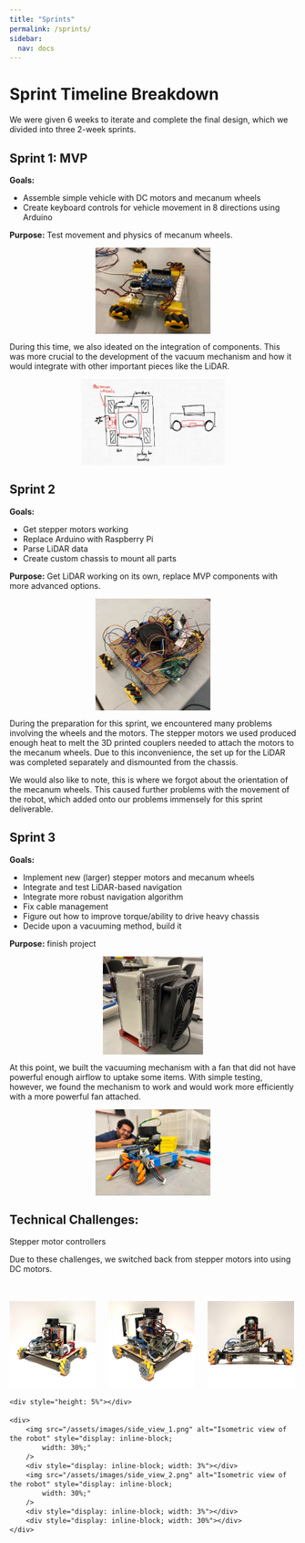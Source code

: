 ```yaml
---
title: "Sprints"
permalink: /sprints/
sidebar:
  nav: docs
---
```



# Sprint Timeline Breakdown

We were given 6 weeks to iterate and complete the final design, which we divided into three 2-week sprints.


## Sprint 1: MVP

**Goals:**
* Assemble simple vehicle with DC motors and mecanum wheels
* Create keyboard controls for vehicle movement in 8 directions using Arduino

**Purpose:** Test movement and physics of mecanum wheels.

<img src="/assets/images/sprint_1_car.jpg" alt="Image of assembled MVP car" style="display: block;
	margin-left: auto;
	margin-right: auto;
	width: 40%;"
/>

During this time, we also ideated on the integration of components. This was more crucial to the development of the vacuum mechanism and how it would integrate with other important pieces like the LiDAR.

<img src="/assets/images/chassis_diagram.png" alt="Hand-drawn diagram of the final chassis plan" style="display: block;
	margin-left: auto;
	margin-right: auto;
	width: 50%;"
/>




## Sprint 2

**Goals:**
* Get stepper motors working
* Replace Arduino with Raspberry Pi
* Parse LiDAR data
* Create custom chassis to mount all parts

**Purpose:** Get LiDAR working on its own, replace MVP components with more advanced options.

<img src="/assets/images/sprint_2_car.png" alt="Image of the assembled robot for the sprint 2 demo" style="display: block;
	margin-left: auto;
	margin-right: auto;
	width: 40%;"
/>

During the preparation for this sprint, we encountered many problems involving the wheels and the motors. The stepper motors we used produced enough heat to melt the 3D printed couplers needed to attach the motors to the mecanum wheels. Due to this inconvenience, the set up for the LiDAR was completed separately and dismounted from the chassis.

We would also like to note, this is where we forgot about the orientation of the mecanum wheels. This caused further problems with the movement of the robot, which added onto our problems immensely for this sprint deliverable.  



## Sprint 3

**Goals:**
* Implement new (larger) stepper motors and mecanum wheels
* Integrate and test LiDAR-based navigation 
* Integrate more robust navigation algorithm
* Fix cable management
* Figure out how to improve torque/ability to drive heavy chassis
* Decide upon a vacuuming method, build it

**Purpose:** finish project

<img src="/assets/images/fan.png" alt="Image of the fan used to vacuum" style="display: block;
	margin-left: auto;
	margin-right: auto;
	width: 35%;"
/>

At this point, we built the vacuuming mechanism with a fan that did not have powerful enough airflow to uptake some items. With simple testing, however, we found the mechanism to work and would work more efficiently with a more powerful fan attached. 

<img src="/assets/images/final_chassis.jpg" alt="Ayush and a hastily-assembled version of the final vehicle design" style="display: block;
	margin-left: auto;
	margin-right: auto;
	width: 40%;"
/>


## Technical Challenges:
Stepper motor controllers

Due to these challenges, we switched back from stepper motors into using DC motors. 


<br>
<br>


<div>
	<div>
		<img src="/assets/images/iso_view_1.png" alt="Isometric view of the robot" style="display: inline-block;
			width: 30%;"
		/>
		<div style="display: inline-block; width: 3%"></div>
		<img src="/assets/images/iso_view_2.png" alt="Isometric view of the robot" style="display: inline-block;
			width: 30%;"
		/>
		<div style="display: inline-block; width: 3%"></div>
		<img src="/assets/images/front_view.png" alt="Isometric view of the robot" style="display: inline-block;
			width: 30%;"
		/>
	</div>

	<div style="height: 5%"></div>

	<div>
		<img src="/assets/images/side_view_1.png" alt="Isometric view of the robot" style="display: inline-block;
			width: 30%;"
		/>
		<div style="display: inline-block; width: 3%"></div>
		<img src="/assets/images/side_view_2.png" alt="Isometric view of the robot" style="display: inline-block;
			width: 30%;"
		/>
		<div style="display: inline-block; width: 3%"></div>
		<div style="display: inline-block; width: 30%"></div>
	</div>
</div>


